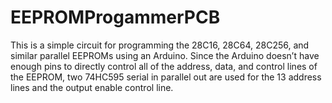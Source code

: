 # EEPROMProgammerPCB

This is a simple circuit for programming the 28C16, 28C64, 28C256, and similar parallel EEPROMs using an Arduino. Since the Arduino doesn’t have enough pins to directly control all of the address, data, and control lines of the EEPROM, two 74HC595 serial in parallel out are used for the 13 address lines and the output enable control line.

